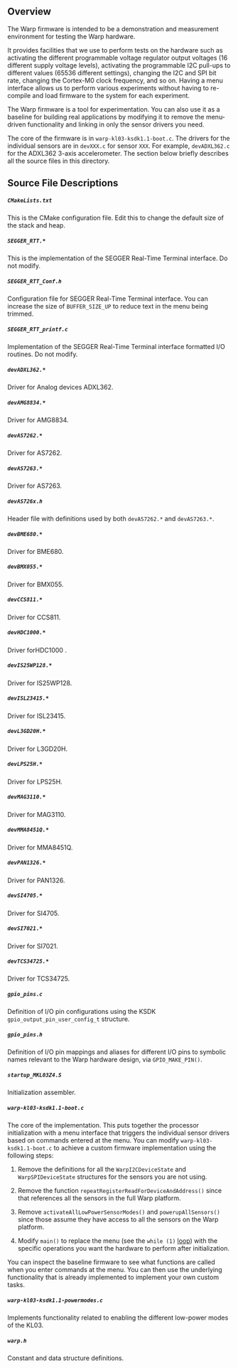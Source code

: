## Overview
The Warp firmware is intended to be a demonstration and measurement environment for testing the Warp hardware. 

It provides facilities that we use to perform tests on the hardware such as activating the different programmable voltage regulator output voltages (16 different supply voltage levels),
activating the programmable I2C pull-ups to different values (65536 different settings), changing the I2C and SPI bit rate, changing the Cortex-M0 clock frequency,
and so on. Having a menu interface allows us to perform various experiments without having to re-compile and load firmware to the system for each experiment.

The Warp firmware is a tool for experimentation. You can also use it as a baseline for building real applications by modifying it to remove the menu-driven functionality and linking in only the sensor drivers you need.

The core of the firmware is in `warp-kl03-ksdk1.1-boot.c`. The drivers for the individual sensors are in `devXXX.c` for sensor `XXX`. For example,
`devADXL362.c` for the ADXL362 3-axis accelerometer. The section below briefly describes all the source files in this directory.


## Source File Descriptions

##### `CMakeLists.txt`
This is the CMake configuration file. Edit this to change the default size of the stack and heap.


##### `SEGGER_RTT.*`
This is the implementation of the SEGGER Real-Time Terminal interface. Do not modify.

##### `SEGGER_RTT_Conf.h`
Configuration file for SEGGER Real-Time Terminal interface. You can increase the size of `BUFFER_SIZE_UP` to reduce text in the menu being trimmed.

##### `SEGGER_RTT_printf.c`
Implementation of the SEGGER Real-Time Terminal interface formatted I/O routines. Do not modify.

##### `devADXL362.*`
Driver for Analog devices ADXL362.

##### `devAMG8834.*`
Driver for AMG8834.

##### `devAS7262.*`
Driver for AS7262.

##### `devAS7263.*`
Driver for AS7263.

##### `devAS726x.h`
Header file with definitions used by both `devAS7262.*` and `devAS7263.*`.

##### `devBME680.*`
Driver for BME680.

##### `devBMX055.*`
Driver for BMX055.

##### `devCCS811.*`
Driver for CCS811.

##### `devHDC1000.*`
Driver forHDC1000 .

##### `devIS25WP128.*`
Driver for IS25WP128.

##### `devISL23415.*`
Driver for ISL23415.

##### `devL3GD20H.*`
Driver for L3GD20H.

##### `devLPS25H.*`
Driver for LPS25H.

##### `devMAG3110.*`
Driver for MAG3110.

##### `devMMA8451Q.*`
Driver for MMA8451Q.

##### `devPAN1326.*`
Driver for PAN1326.

##### `devSI4705.*`
Driver for SI4705.

##### `devSI7021.*`
Driver for SI7021.

##### `devTCS34725.*`
Driver for TCS34725.

##### `gpio_pins.c`
Definition of I/O pin configurations using the KSDK `gpio_output_pin_user_config_t` structure.

##### `gpio_pins.h`
Definition of I/O pin mappings and aliases for different I/O pins to symbolic names relevant to the Warp hardware design, via `GPIO_MAKE_PIN()`.

##### `startup_MKL03Z4.S`
Initialization assembler.

##### `warp-kl03-ksdk1.1-boot.c`
The core of the implementation. This puts together the processor initialization with a menu interface that triggers the individual sensor drivers based on commands entered at the menu.
You can modify `warp-kl03-ksdk1.1-boot.c` to achieve a custom firmware implementation using the following steps:

1.  Remove the definitions for all the `WarpI2CDeviceState` and `WarpSPIDeviceState` structures for the sensors you are not using.

2.  Remove the function `repeatRegisterReadForDeviceAndAddress()` since that references all the sensors in the full Warp platform.

3.  Remove `activateAllLowPowerSensorModes()` and `powerupAllSensors()` since those assume they have access to all the sensors on the Warp platform.

4.  Modify `main()` to replace the menu (see the `while (1)` [loop](https://github.com/physical-computation/Warp-firmware/blob/ea3fac66e0cd85546b71134538f8d8f6ce1741f3/src/boot/ksdk1.1.0/warp-kl03-ksdk1.1-boot.c#L1107)) with the specific operations you want the hardware to perform after initialization.

You can inspect the baseline firmware to see what functions are called when you enter commands at the menu. You can then use the underlying functionality that is already implemented to implement your own custom tasks.


##### `warp-kl03-ksdk1.1-powermodes.c`
Implements functionality related to enabling the different low-power modes of the KL03.

##### `warp.h`
Constant and data structure definitions.
